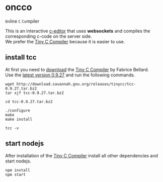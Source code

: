 # oncco

`On`line `C` `Co`mpiler  
  
This is an interactive [c-editor](https://microsoft.github.io/monaco-editor/) that uses **websockets** and compiles the corresponding c-code on the server side.  
We prefer the [Tiny C Compiler](https://bellard.org/tcc/) because it is easier to use.



## install tcc

At first you need to [download](http://download.savannah.gnu.org/releases/tinycc/) the [Tiny C Compiler](https://bellard.org/tcc/) by Fabrice Bellard.  
Use the [latest version 0.9.27](http://download.savannah.gnu.org/releases/tinycc/tcc-0.9.27.tar.bz2) and run the following commands.

```
wget http://download.savannah.gnu.org/releases/tinycc/tcc-0.9.27.tar.bz2
tar xjf tcc-0.9.27.tar.bz2

cd tcc-0.9.27.tar.bz2

./configure
make 
make install

tcc -v
```

## start nodejs

After installation of the [Tiny C Compiler](https://bellard.org/tcc/) install all other dependencies and start nodejs.

```
npm install
npm start
```